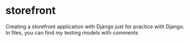 # storefront

Creating a storefront application with Django just for practice with Django.
In files, you can find my testing models with comments
